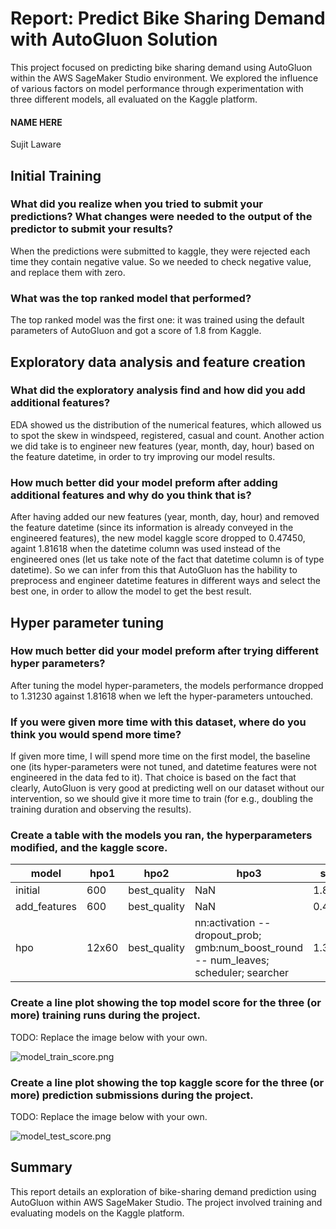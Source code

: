# Report: Predict Bike Sharing Demand with AutoGluon Solution
This project focused on predicting bike sharing demand using AutoGluon within the AWS SageMaker Studio environment. We explored the influence of various factors on model performance through experimentation with three different models, all evaluated on the Kaggle platform.

#### NAME HERE
Sujit Laware

## Initial Training

### What did you realize when you tried to submit your predictions? What changes were needed to the output of the predictor to submit your results?
When the predictions were submitted to kaggle, they were rejected each time they contain negative value. So we needed to check negative value, and replace them with zero.

### What was the top ranked model that performed?
The top ranked model was the first one: it was trained using the default parameters of AutoGluon and got a score of 1.8 from Kaggle.

## Exploratory data analysis and feature creation
### What did the exploratory analysis find and how did you add additional features?
EDA showed us the distribution of the numerical features, which allowed us to spot the skew in windspeed, registered, casual and count. Another action we did take is to engineer new features (year, month, day, hour) based on the feature datetime, in order to try improving our model results.

### How much better did your model preform after adding additional features and why do you think that is?
After having added our new features (year, month, day, hour) and removed the feature datetime (since its information is already conveyed in the engineered features), the new model kaggle score dropped to 0.47450, againt 1.81618 when the datetime column was used instead of the engineered ones (let us take note of the fact that datetime column is of type datetime).
So we can infer from this that AutoGluon has the hability to preprocess and engineer datetime features in different ways and select the best one, in order to allow the model to get the best result.

## Hyper parameter tuning
### How much better did your model preform after trying different hyper parameters?
After tuning the model hyper-parameters, the models performance dropped to 1.31230 against 1.81618 when we left the hyper-parameters untouched.

### If you were given more time with this dataset, where do you think you would spend more time?
If given more time, I will spend more time on the first model, the baseline one (its hyper-parameters were not tuned, and datetime features were not engineered in the data fed to it). That choice is based on the fact that clearly, AutoGluon is very good at predicting well on our dataset without our intervention, so we should give it more time to train (for e.g., doubling the training duration and observing the results).

### Create a table with the models you ran, the hyperparameters modified, and the kaggle score.
|model|hpo1|hpo2|hpo3|score|
|--|--|--|--|--|
|initial|600|best_quality|NaN|1.81618|
|add_features|600|best_quality|NaN|0.47450|
|hpo|12x60|best_quality|nn:activation -- dropout_prob; gmb:num_boost_round -- num_leaves; scheduler; searcher|1.31230|

### Create a line plot showing the top model score for the three (or more) training runs during the project.

TODO: Replace the image below with your own.

![model_train_score.png](https://i.postimg.cc/8czRCtj6/model-train-score.png)

### Create a line plot showing the top kaggle score for the three (or more) prediction submissions during the project.

TODO: Replace the image below with your own.

![model_test_score.png](https://i.postimg.cc/dQNdBRh5/model-test-score.png)

## Summary

This report details an exploration of bike-sharing demand prediction using AutoGluon within AWS SageMaker Studio. The project involved training and evaluating models on the Kaggle platform.


